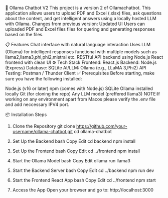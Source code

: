 🧠 Ollama Chatbot V2
This project is a version 2 of Ollamachatbot. This application allows users to upload PDF and Excel (.xlsx) files, ask questions about the content, and get intelligent answers using a locally hosted LLM with Ollama.
Changes from previous version:
Updated UI
Users can uploaded PDF and Excel files files for quering and generating responses based on the files.

📋 Features
Chat interface with natural language interaction
Uses LLM (Ollama) for intelligent responses functional with multiple models such as llama2,llama3,phi,phi2,mistral etc.
RESTful API backend using Node.js
React frontend with clean UI
⚙️ Tech Stack
Frontend: React.js
Backend: Node.js (Express)
Database: SQLite
AI/LLM: Ollama (e.g., LLaMA 3,Phi2)
API Testing: Postman / Thunder Client
✅ Prerequisites
Before starting, make sure you have the following installed:

Node.js (v16 or later)
npm (comes with Node.js)
SQLite
Ollama installed locally
Git (for cloning the repo)
Any LLM model (preffered llama3)
NOTE:If working on any environment apart from Macos please verify the .env file and add neccessary IPV4 port.

📦 Installation Steps
1. Clone the Repository
git clone https://github.com/your-username/ollama-chatbot.git
cd ollama-chatbot

2. Set Up the Backend
bash
Copy
Edit
cd backend
npm install

3. Set Up the Frontend
bash
Copy
Edit
cd ../frontend
npm install

4. Start the Ollama Model
bash
Copy
Edit
ollama run llama3

5. Start the Backend Server
bash
Copy
Edit
cd ../backend
npm run dev


6. Start the Frontend React App
bash
Copy
Edit
cd ../frontend
npm start

7. Access the App
Open your browser and go to:
http://localhost:3000
